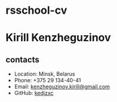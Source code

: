 # rsschool-cv
# Kirill Kenzheguzinov
## contacts
* Location: Minsk, Belarus
* Phone: +375 29 134-40-41
* Email: kenzheguzinov.kirill@gmail.com
* GitHub: [kedjzxc](https://github.com/kedjzxc)